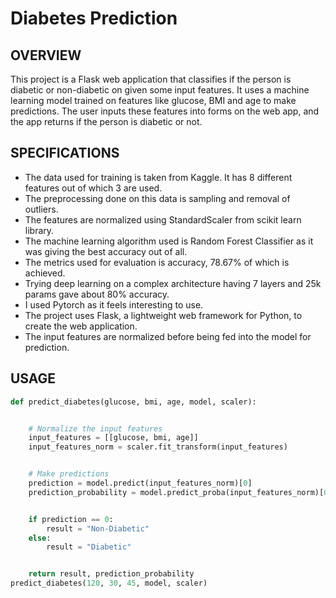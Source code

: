 # Diabetes Prediction
## OVERVIEW
This project is a Flask web application that classifies if the person is diabetic or non-diabetic on given some input features. It uses a machine learning model trained on features like glucose, BMI and age to make predictions. The user inputs these features into forms on the web app, and the app returns if the person is diabetic or not.

## SPECIFICATIONS
- The data used for training is taken from Kaggle. It has 8 different features out of which 3 are used.
- The preprocessing done on this data is sampling and removal of outliers.
- The features are normalized using StandardScaler from scikit learn library.
- The machine learning algorithm used is Random Forest Classifier as it was giving the best accuracy out of all.
- The metrics used for evaluation is accuracy, 78.67% of which is achieved.
- Trying deep learning on a complex architecture having 7 layers and 25k params gave about 80% accuracy.
- I used Pytorch as it feels interesting to use.
- The project uses Flask, a lightweight web framework for Python, to create the web application.
- The input features are normalized before being fed into the model for prediction.
  
## USAGE
```python
def predict_diabetes(glucose, bmi, age, model, scaler):


    # Normalize the input features
    input_features = [[glucose, bmi, age]]
    input_features_norm = scaler.fit_transform(input_features)


    # Make predictions
    prediction = model.predict(input_features_norm)[0]
    prediction_probability = model.predict_proba(input_features_norm)[0]


    if prediction == 0:
        result = "Non-Diabetic"
    else:
        result = "Diabetic"


    return result, prediction_probability
predict_diabetes(120, 30, 45, model, scaler)
